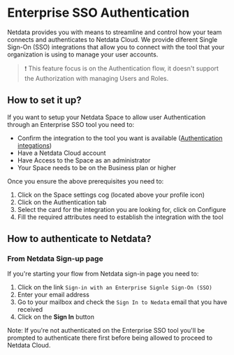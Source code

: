 # Enterprise SSO Authentication

Netdata provides you with means to streamline and control how your team connects and authenticates to Netdata Cloud. We provide
 diferent Single Sign-On (SSO) integrations that allow you to connect with the tool that your organization is using to manage your 
 user accounts.

 > ❗ This feature focus is on the Authentication flow, it doesn't support the Authorization with managing Users and Roles.


## How to set it up?

If you want to setup your Netdata Space to allow user Authentication through an Enterprise SSO tool you need to:
* Confirm the integration to the tool you want is available ([Authentication integations](tbd))
* Have a Netdata Cloud account
* Have Access to the Space as an administrator
* Your Space needs to be on the Business plan or higher

Once you ensure the above prerequisites you need to:
1. Click on the Space settings cog (located above your profile icon)
2. Click on the Authentication tab
3. Select the card for the integration you are looking for, click on Configure
4. Fill the required attributes need to establish the integration with the tool


## How to authenticate to Netdata?

### From Netdata Sign-up page

If you're starting your flow from Netdata sign-in page you need to:
1. Click on the link `Sign-in with an Enterprise Signle Sign-On (SSO)`
2. Enter your email address 
3. Go to your mailbox and check the `Sign In to Nedata` email that you have received
4. Click on the **Sign In** button

Note: If you're not authenticated on the Enterprise SSO tool you'll be prompted to authenticate there
first before being allowed to proceed to Netdata Cloud.
